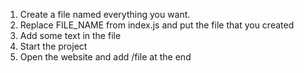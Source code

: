 1. Create a file named everything you want. 
2. Replace FILE_NAME from index.js and put the file that you created
3. Add some text in the file
4. Start the project
5. Open the website and add /file at the end
